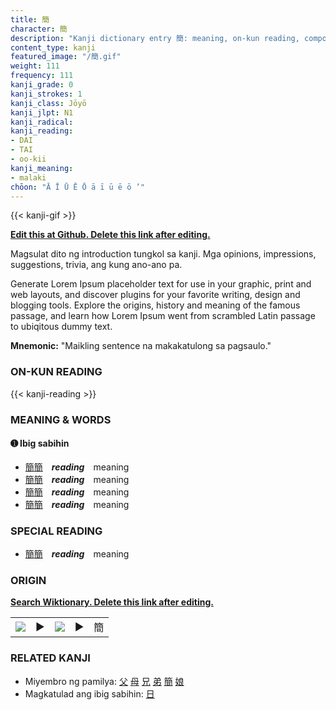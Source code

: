 ```yaml
---
title: 簡
character: 簡
description: "Kanji dictionary entry 簡: meaning, on-kun reading, compounds, origin, related kanji"
content_type: kanji
featured_image: "/簡.gif"
weight: 111
frequency: 111
kanji_grade: 0
kanji_strokes: 1
kanji_class: Jōyō
kanji_jlpt: N1
kanji_radical: 
kanji_reading: 
- DAI
- TAI
- oo-kii
kanji_meaning:
- malaki
chōon: "Ā Ī Ū Ē Ō ā ī ū ē ō ’"
---
```

[//]: # (Don't edit the line below. Kanji animated GIF code is automatically generated.)
{{< kanji-gif >}}

[//]: # (Edit below this line.)

**[Edit this at Github. Delete this link after editing.](https://github.com/tim0g/tim/tree/main/content/kanji/簡/index.md)**

Magsulat dito ng introduction tungkol sa kanji. Mga opinions, impressions, suggestions, trivia, ang kung ano-ano pa.

Generate Lorem Ipsum placeholder text for use in your graphic, print and web layouts, and discover plugins for your favorite writing, design and blogging tools. Explore the origins, history and meaning of the famous passage, and learn how Lorem Ipsum went from scrambled Latin passage to ubiqitous dummy text.
 
**Mnemonic:** "Maikling sentence na makakatulong sa pagsaulo."

### ON-KUN READING

[//]: # (Don't edit the line below. ON-KUN READING code is automatically generated.)
{{< kanji-reading >}}

### MEANING & WORDS

#### ➊ **Ibig sabihin**
  - [簡](../簡)[簡](../簡)　***reading***　meaning
  - [簡](../簡)[簡](../簡)　***reading***　meaning
  - [簡](../簡)[簡](../簡)　***reading***　meaning
  - [簡](../簡)[簡](../簡)　***reading***　meaning

### SPECIAL READING
  - [簡](../簡)[簡](../簡)　***reading***　meaning

### ORIGIN

**[Search Wiktionary. Delete this link after editing.](https://wiktionary.org/wiki/簡)**
<table class="kanji-table"><tr><td>
<img src="60px-簡-bronze.svg.png">
</td><td>▶</td><td>
<img src="60px-簡-oracle.svg.png">
</td><td>▶</td>
<td class="kanji-origin">簡</td>
</tr></table>

### RELATED KANJI
- Miyembro ng pamilya: [父](../父) [母](../母) [兄](../兄) [弟](../弟) [簡](../簡) [娘](../娘)
- Magkatulad ang ibig sabihin: [日](../日)
